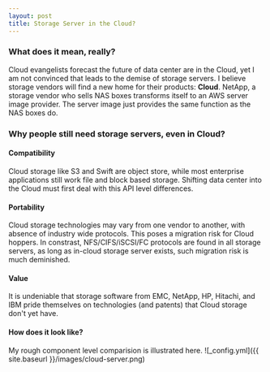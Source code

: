 ```yaml
---
layout: post
title: Storage Server in the Cloud?
---
```

### What does it mean, really?

Cloud evangelists forecast the future of data center are in the Cloud, yet I am not convinced that leads to the demise of 
storage servers. I believe storage vendors will find a new home for their products: **Cloud**. NetApp, a storage vendor 
who sells NAS boxes transforms itself to an AWS server image provider. The server image just provides the same 
function as the NAS boxes do. 

### Why people still need storage servers, even in Cloud?

#### Compatibility

Cloud storage like S3 and Swift are object store, while most enterprise applications still work file and block based storage. 
Shifting data center into the Cloud must first deal with this API level differences.

#### Portability

Cloud storage technologies may vary from one vendor to another, with absence of industry wide protocols. This poses a migration risk for
Cloud hoppers. In constrast, NFS/CIFS/iSCSI/FC protocols are found in all storage servers, as long as in-cloud storage server exists,
such migration risk is much deminished.

#### Value

It is undeniable that storage software from EMC, NetApp, HP, Hitachi, and IBM pride themselves on technologies (and patents) that Cloud storage 
don't yet have. 

#### How does it look like?

My rough component level comparision is illustrated here.
![_config.yml]({{ site.baseurl }}/images/cloud-server.png)
